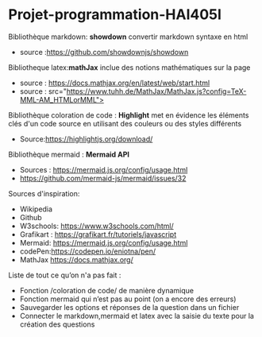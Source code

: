 # Projet-programmation-HAI405I
Bibliothèque markdown: **showdown** convertir markdown syntaxe en html
- source :https://github.com/showdownjs/showdown

Bibliotheque latex:**mathJax** inclue des notions mathématiques sur la page
- source : https://docs.mathjax.org/en/latest/web/start.html
- source : src="https://www.tuhh.de/MathJax/MathJax.js?config=TeX-MML-AM_HTMLorMML">

Bibliothèque coloration de code : **Highlight** met en évidence les éléments clés d'un code source en utilisant des couleurs ou des styles différents
- Source:https://highlightjs.org/download/ 

Bibliothèque mermaid : **Mermaid API**
- Sources : https://mermaid.js.org/config/usage.html 
- https://github.com/mermaid-js/mermaid/issues/32 

Sources d'inspiration:
- Wikipedia
- Github
- W3schools: https://www.w3schools.com/html/
- Grafikart : https://grafikart.fr/tutoriels/javascript
- Mermaid: https://mermaid.js.org/config/usage.html
- codePen:https://codepen.io/eniotna/pen/
- MathJax https://docs.mathjax.org/

Liste de tout ce qu’on n'a pas fait :
- Fonction /coloration de code/ de manière dynamique
- Fonction mermaid qui n’est pas au point (on a encore des erreurs)
- Sauvegarder les options et réponses de la question dans un fichier
- Connecter le markdown,mermaid et latex avec la saisie du texte pour la création des questions
